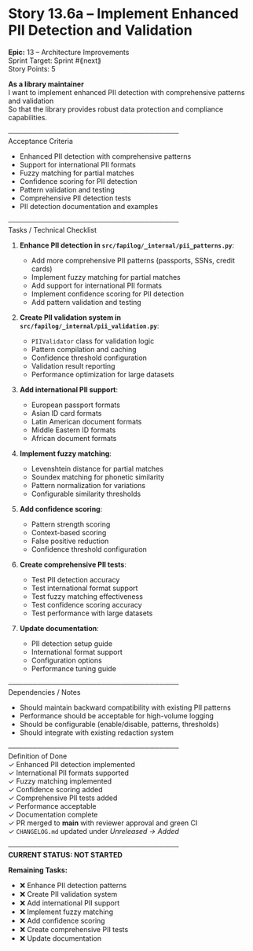 # Story 13.6a – Implement Enhanced PII Detection and Validation

**Epic:** 13 – Architecture Improvements  
Sprint Target: Sprint #⟪next⟫  
Story Points: 5

**As a library maintainer**  
I want to implement enhanced PII detection with comprehensive patterns and validation  
So that the library provides robust data protection and compliance capabilities.

───────────────────────────────────  
Acceptance Criteria

- Enhanced PII detection with comprehensive patterns
- Support for international PII formats
- Fuzzy matching for partial matches
- Confidence scoring for PII detection
- Pattern validation and testing
- Comprehensive PII detection tests
- PII detection documentation and examples

───────────────────────────────────  
Tasks / Technical Checklist

1. **Enhance PII detection in `src/fapilog/_internal/pii_patterns.py`**:

   - Add more comprehensive PII patterns (passports, SSNs, credit cards)
   - Implement fuzzy matching for partial matches
   - Add support for international PII formats
   - Implement confidence scoring for PII detection
   - Add pattern validation and testing

2. **Create PII validation system in `src/fapilog/_internal/pii_validation.py`**:

   - `PIIValidator` class for validation logic
   - Pattern compilation and caching
   - Confidence threshold configuration
   - Validation result reporting
   - Performance optimization for large datasets

3. **Add international PII support**:

   - European passport formats
   - Asian ID card formats
   - Latin American document formats
   - Middle Eastern ID formats
   - African document formats

4. **Implement fuzzy matching**:

   - Levenshtein distance for partial matches
   - Soundex matching for phonetic similarity
   - Pattern normalization for variations
   - Configurable similarity thresholds

5. **Add confidence scoring**:

   - Pattern strength scoring
   - Context-based scoring
   - False positive reduction
   - Confidence threshold configuration

6. **Create comprehensive PII tests**:

   - Test PII detection accuracy
   - Test international format support
   - Test fuzzy matching effectiveness
   - Test confidence scoring accuracy
   - Test performance with large datasets

7. **Update documentation**:
   - PII detection setup guide
   - International format support
   - Configuration options
   - Performance tuning guide

───────────────────────────────────  
Dependencies / Notes

- Should maintain backward compatibility with existing PII patterns
- Performance should be acceptable for high-volume logging
- Should be configurable (enable/disable, patterns, thresholds)
- Should integrate with existing redaction system

───────────────────────────────────  
Definition of Done  
✓ Enhanced PII detection implemented  
✓ International PII formats supported  
✓ Fuzzy matching implemented  
✓ Confidence scoring added  
✓ Comprehensive PII tests added  
✓ Performance acceptable  
✓ Documentation complete  
✓ PR merged to **main** with reviewer approval and green CI  
✓ `CHANGELOG.md` updated under _Unreleased → Added_

───────────────────────────────────  
**CURRENT STATUS: NOT STARTED**

**Remaining Tasks:**

- ❌ Enhance PII detection patterns
- ❌ Create PII validation system
- ❌ Add international PII support
- ❌ Implement fuzzy matching
- ❌ Add confidence scoring
- ❌ Create comprehensive PII tests
- ❌ Update documentation
